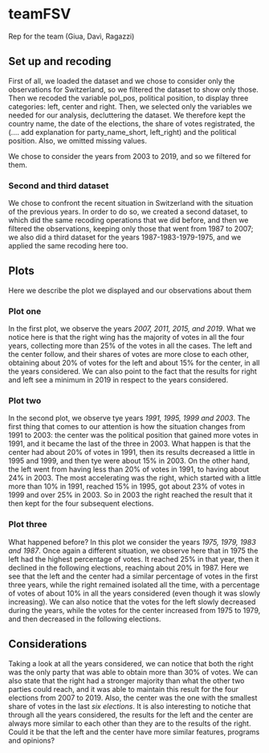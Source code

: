 # teamFSV
Rep for the team (Giua, Davì, Ragazzi)

## Set up and recoding
First of all, we loaded the dataset and we chose to consider only the observations for Switzerland, so we filtered the dataset to show only those. Then we recoded the variable pol_pos, political position, to display three categories: left, center and right. 
Then, we selected only the variables we needed for our analysis, decluttering the dataset. We therefore kept the country name, the date of the elections, the share of votes registrated, the (.... add explanation for party_name_short, left_right) and the political position. 
Also, we omitted missing values. 

We chose to consider the years from 2003 to 2019, and so we filtered for them. 

### Second and third dataset
We chose to confront the recent situation in Switzerland with the situation  of the previous years. In order to do so, we created a second  dataset, to which did the same recoding operations that we did before, and then we filtered the observations, keeping only those that went from 1987 to 2007; we also did a third dataset for the years 1987-1983-1979-1975, and we applied the same recoding here too. 

## Plots
Here we describe the plot we displayed and our observations about them 
### Plot one
In the first plot, we observe the years *2007, 2011, 2015, and 2019*.
What we notice here is that the right wing has the majority of votes in all the four years, collecting more than 25% of the votes in all the cases. The left and the center follow, and their shares of votes are more close to each other, obtaining about 20% of votes for the left and about 15% for the center, in all the years considered. We can also point to the fact that the results for right and left see a minimum in 2019 in respect to the years considered. 

### Plot two 

In the second plot, we observe tye years *1991, 1995, 1999 and 2003*. 
The first thing that comes to our attention is how the situation changes from 1991 to 2003: the center was the political position that gained more votes in 1991, and it became the last of the three in 2003. What happen is that the center had about 20% of votes in 1991, then its results decreased a little in 1995 and 1999, and then tye were about 15% in 2003. On the other hand, the left went from having less than 20% of votes in 1991, to having about 24% in 2003. The most accelerating was the right, which started with a little more than 10% in 1991, reached 15% in 1995, got about 23% of votes in 1999 and over 25% in 2003. So in 2003 the right reached the result that it then kept for the four subsequent elections. 

### Plot three
What happened before? In this plot we consider the years *1975, 1979, 1983 and 1987*. 
Once again a different situation, we observe here that in 1975 the left had the highest percentage of votes. It reached 25% in that year, then it declined in the following elections, reaching about 20% in 1987. Here we see that the left and the center had a similar percentage of votes in the first three years, while the right remained isolated all the time, with a percentage of votes of about 10% in all the years considered (even though it was slowly increasing). We can also notice that the votes for the left slowly decreased during the years, while the votes for the center increased from 1975 to 1979, and then decreased in the following elections. 

## Considerations 
Taking a look at all the years considered, we can notice that both the right was the only party that was able to obtain more than 30% of votes. We can also state that the right had a stronger majority than what the other two parties could reach, and it was able to maintain this result for the four elections from 2007 to 2019. Also, the center was the one with the smallest share of votes in the last *six elections*. It is also interesting to notiche that through all the years considered, the results for the left and the center are always more similar to each other than they are to the results of the right. Could it be that the left and the center have more similar features, programs and opinions? 



